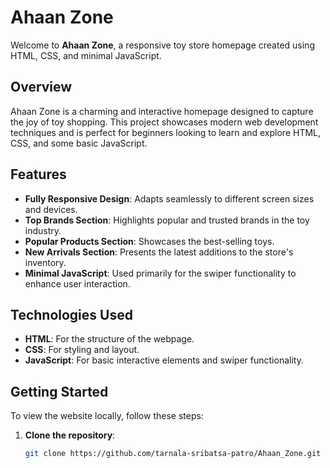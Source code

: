 # Ahaan Zone

Welcome to **Ahaan Zone**, a responsive toy store homepage created using HTML, CSS, and minimal JavaScript.

## Overview

Ahaan Zone is a charming and interactive homepage designed to capture the joy of toy shopping. This project showcases modern web development techniques and is perfect for beginners looking to learn and explore HTML, CSS, and some basic JavaScript.

## Features

- **Fully Responsive Design**: Adapts seamlessly to different screen sizes and devices.
- **Top Brands Section**: Highlights popular and trusted brands in the toy industry.
- **Popular Products Section**: Showcases the best-selling toys.
- **New Arrivals Section**: Presents the latest additions to the store's inventory.
- **Minimal JavaScript**: Used primarily for the swiper functionality to enhance user interaction.

## Technologies Used

- **HTML**: For the structure of the webpage.
- **CSS**: For styling and layout.
- **JavaScript**: For basic interactive elements and swiper functionality.

## Getting Started

To view the website locally, follow these steps:

1. **Clone the repository**:
   ```sh
   git clone https://github.com/tarnala-sribatsa-patro/Ahaan_Zone.git
